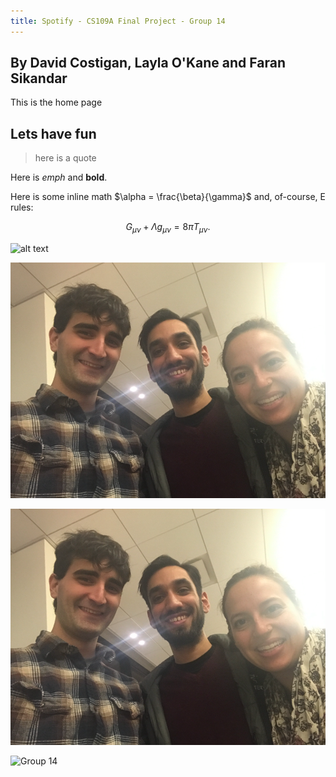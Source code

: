 ```yaml
---
title: Spotify - CS109A Final Project - Group 14
---
```


## By David Costigan, Layla O'Kane and Faran Sikandar

This is the home page

## Lets have fun

>here is a quote

Here is *emph* and **bold**.

Here is some inline math $\alpha = \frac{\beta}{\gamma}$ and, of-course, E rules:

$$ G_{\mu\nu} + \Lambda g_{\mu\nu}  = 8 \pi T_{\mu\nu} . $$

![alt text](https://www.shareicon.net/data/512x512/2017/02/01/877519_media_512x512.png "Logo Title Text 1")

<img src="/images/Group14.png" />

![Group 14](/images/Group14.png "Group 14 Caption")

![Group 14](//raw.githubusercontent.com/fsikandar/fsikandar.github.io/images/Group14.png)
